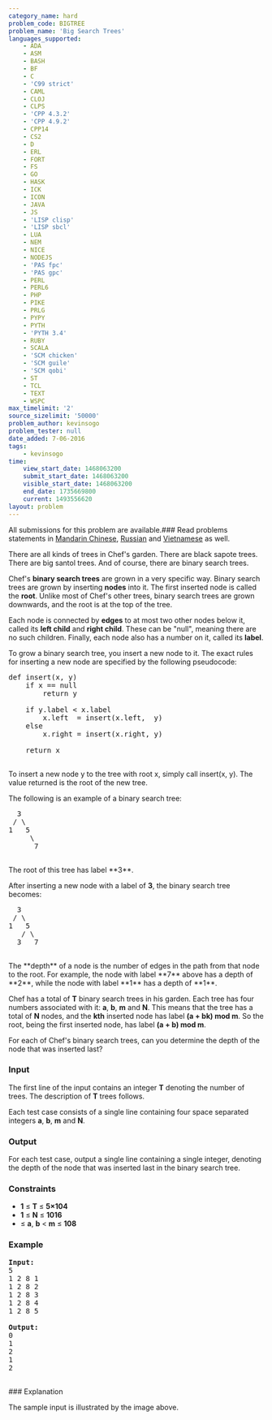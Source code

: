 ```yaml
---
category_name: hard
problem_code: BIGTREE
problem_name: 'Big Search Trees'
languages_supported:
    - ADA
    - ASM
    - BASH
    - BF
    - C
    - 'C99 strict'
    - CAML
    - CLOJ
    - CLPS
    - 'CPP 4.3.2'
    - 'CPP 4.9.2'
    - CPP14
    - CS2
    - D
    - ERL
    - FORT
    - FS
    - GO
    - HASK
    - ICK
    - ICON
    - JAVA
    - JS
    - 'LISP clisp'
    - 'LISP sbcl'
    - LUA
    - NEM
    - NICE
    - NODEJS
    - 'PAS fpc'
    - 'PAS gpc'
    - PERL
    - PERL6
    - PHP
    - PIKE
    - PRLG
    - PYPY
    - PYTH
    - 'PYTH 3.4'
    - RUBY
    - SCALA
    - 'SCM chicken'
    - 'SCM guile'
    - 'SCM qobi'
    - ST
    - TCL
    - TEXT
    - WSPC
max_timelimit: '2'
source_sizelimit: '50000'
problem_author: kevinsogo
problem_tester: null
date_added: 7-06-2016
tags:
    - kevinsogo
time:
    view_start_date: 1468063200
    submit_start_date: 1468063200
    visible_start_date: 1468063200
    end_date: 1735669800
    current: 1493556620
layout: problem
---
```

All submissions for this problem are available.###  Read problems statements in [Mandarin Chinese](http://www.codechef.com/download/translated/SNCKFL16/mandarin/BIGTREE.pdf), [Russian](http://www.codechef.com/download/translated/SNCKFL16/russian/BIGTREE.pdf) and [Vietnamese](http://www.codechef.com/download/translated/SNCKFL16/vietnamese/BIGTREE.pdf) as well.

There are all kinds of trees in Chef's garden. There are black sapote trees. There are big santol trees. And of course, there are binary search trees.

Chef's **binary search trees** are grown in a very specific way. Binary search trees are grown by inserting **nodes** into it. The first inserted node is called the **root**. Unlike most of Chef's other trees, binary search trees are grown downwards, and the root is at the top of the tree.

Each node is connected by **edges** to at most two other nodes below it, called its **left child** and **right child**. These can be "null", meaning there are no such children. Finally, each node also has a number on it, called its **label**.

To grow a binary search tree, you insert a new node to it. The exact rules for inserting a new node are specified by the following pseudocode:

<pre>def insert(x, y)
    if x == null
        return y

    if y.label < x.label
        x.left  = insert(x.left,  y)
    else
        x.right = insert(x.right, y)

    return x

</pre>To insert a new node y to the tree with root x, simply call insert(x, y). The value returned is the root of the new tree.
The following is an example of a binary search tree:

<pre>  3
 / \
1   5
     \
      7

</pre>The root of this tree has label **3**.
After inserting a new node with a label of **3**, the binary search tree becomes:

<pre>  3
 / \
1   5
   / \
  3   7

</pre>The **depth** of a node is the number of edges in the path from that node to the root. For example, the node with label **7** above has a depth of **2**, while the node with label **1** has a depth of **1**.
Chef has a total of **T** binary search trees in his garden. Each tree has four numbers associated with it: **a**, **b**, **m** and **N**. This means that the tree has a total of **N** nodes, and the **kth** inserted node has label **(a + bk) mod m**. So the root, being the first inserted node, has label **(a + b) mod m**.

For each of Chef's binary search trees, can you determine the depth of the node that was inserted last?

### Input

The first line of the input contains an integer **T** denoting the number of trees. The description of **T** trees follows.

Each test case consists of a single line containing four space separated integers **a**, **b**, **m** and **N**.

### Output

For each test case, output a single line containing a single integer, denoting the depth of the node that was inserted last in the binary search tree.

### Constraints

- **1** ≤ **T** ≤ **5×104**
- **1** ≤ **N** ≤ **1016**
- ≤ **a**, **b** < **m** ≤ **108**

### Example

<pre><b>Input:</b>
<tt>5
1 2 8 1
1 2 8 2
1 2 8 3
1 2 8 4
1 2 8 5
</tt>
<b>Output:</b>
<tt>0
1
2
1
2</tt>

</pre>### Explanation
The sample input is illustrated by the image above.
